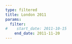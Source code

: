 ```yaml
---
type: filtered
title: London 2011
params:
  filter:
#    start_date: 2011-10-15
    end_date: 2011-11-20
---
```

